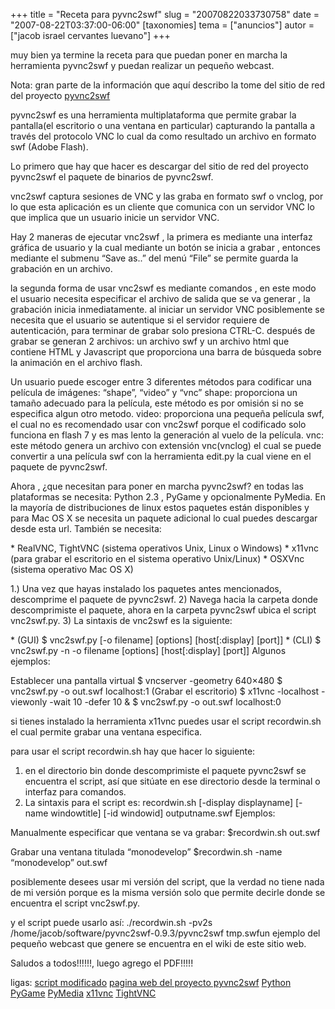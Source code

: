 +++
title = "Receta para pyvnc2swf"
slug = "20070822033730758"
date = "2007-08-22T03:37:00-06:00"
[taxonomies]
tema = ["anuncios"]
autor = ["jacob israel cervantes luevano"]
+++

muy bien ya termine la receta para que puedan poner en marcha la
herramienta pyvnc2swf y puedan realizar un pequeño webcast.

Nota: gran parte de la información que aquí describo la tome del sitio
de red del proyecto
[pyvnc2swf](http://www.unixuser.org/~euske/vnc2swf/pyvnc2swf.html)

<!-- more -->
pyvnc2swf es una herramienta multiplataforma que permite grabar la
pantalla(el escritorio o una ventana en particular) capturando la
pantalla a través del protocolo VNC lo cual da como resultado un archivo
en formato swf (Adobe Flash).

Lo primero que hay que hacer es descargar del sitio de red del proyecto
pyvnc2swf el paquete de binarios de pyvnc2swf.

vnc2swf captura sesiones de VNC y las graba en formato swf o vnclog, por
lo que esta aplicación es un cliente que comunica con un servidor VNC lo
que implica que un usuario inicie un servidor VNC.

Hay 2 maneras de ejecutar vnc2swf , la primera es mediante una interfaz
gráfica de usuario y la cual mediante un botón se inicia a grabar ,
entonces mediante el submenu “Save as..” del menú “File” se permite
guarda la grabación en un archivo.

la segunda forma de usar vnc2swf es mediante comandos , en este modo el
usuario necesita especificar el archivo de salida que se va generar , la
grabación inicia inmediatamente. al iniciar un servidor VNC posiblemente
se necesita que el usuario se autentique si el servidor requiere de
autenticación, para terminar de grabar solo presiona CTRL-C.
después de grabar se generan 2 archivos: un archivo swf y un archivo
html que contiene HTML y Javascript que proporciona una barra de
búsqueda sobre la animación en el archivo flash.

Un usuario puede escoger entre 3 diferentes métodos para codificar una
película de imágenes: “shape”, “video” y “vnc”
shape: proporciona un tamaño adecuado para la película, este método es
por omisión si no se especifica algun otro metodo.
video: proporciona una pequeña película swf, el cual no es recomendado
usar con vnc2swf porque el codificado solo funciona en flash 7 y es mas
lento la generación al vuelo de la película.
vnc: este método genera un archivo con extensión vnc(vnclog) el cual se
puede convertir a una película swf con la herramienta edit.py la cual
viene en el paquete de pyvnc2swf.

Ahora , ¿que necesitan para poner en marcha pyvnc2swf?
en todas las plataformas se necesita: Python 2.3 , PyGame y
opcionalmente PyMedia.
En la mayoría de distribuciones de linux estos paquetes están
disponibles y para Mac OS X se necesita un paquete adicional lo cual
puedes descargar desde esta url.
También se necesita:

\* RealVNC, TightVNC (sistema operativos Unix, Linux o Windows)
\* x11vnc (para grabar el escritorio en el sistema operativo
Unix/Linux)
\* OSXVnc (sistema operativo Mac OS X)

1.) Una vez que hayas instalado los paquetes antes mencionados,
descomprime el paquete de pyvnc2swf.
2) Navega hacia la carpeta donde descomprimiste el paquete, ahora en la
carpeta pyvnc2swf ubica el script vnc2swf.py.
3) La sintaxis de vnc2swf es la siguiente:

\* (GUI) $ vnc2swf.py \[-o filename\] \[options\] \[host\[:display\]
\[port\]\]
\* (CLI) $ vnc2swf.py -n -o filename \[options\] \[host\[:display\]
\[port\]\]
Algunos ejemplos:

Establecer una pantalla virtual
$ vncserver -geometry 640×480
$ vnc2swf.py -o out.swf localhost:1
(Grabar el escritorio)
$ x11vnc -localhost -viewonly -wait 10 -defer 10 &
$ vnc2swf.py -o out.swf localhost:0

si tienes instalado la herramienta x11vnc puedes usar el script
recordwin.sh el cual permite grabar una ventana especifica.

para usar el script recordwin.sh hay que hacer lo siguiente:

1) en el directorio bin donde descomprimiste el paquete pyvnc2swf se
encuentra el script, así que sitúate en ese directorio desde la terminal
o interfaz para comandos.
2) La sintaxis para el script es: recordwin.sh \[-display displayname\]
\[-name windowtitle\] \[-id windowid\] outputname.swf
Ejemplos:

Manualmente especificar que ventana se va grabar:
$recordwin.sh out.swf

Grabar una ventana titulada “monodevelop”
$recordwin.sh -name “monodevelop” out.swf

posiblemente desees usar mi versión del script, que la verdad no tiene
nada de mi versión porque es la misma versión solo que permite decirle
donde se encuentra el script vnc2swf.py.

y el script puede usarlo así: ./recordwin.sh -pv2s
/home/jacob/software/pyvnc2swf-0.9.3/pyvnc2swf tmp.swfun ejemplo del
pequeño webcast que genere se encuentra en el wiki de este sitio web.

Saludos a todos!!!!!!, luego agrego el PDF!!!!!

ligas:
[script
modificado](http://ministeriosjm.com/area51/~jacob/scripts/pyvnc2swf/recordwin.sh)
[pagina web del proyecto
pyvnc2swf](http://www.unixuser.org/~euske/vnc2swf/)
[Python](http://www.python.org/)
[PyGame](http://www.pygame.org/)
[PyMedia](http://pymedia.org/)
[x11vnc](http://www.karlrunge.com/x11vnc/#downloading)
[TightVNC](http://www.tightvnc.com/)

